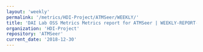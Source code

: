 ```yaml
---
layout: 'weekly'
permalink: '/metrics/HDI-Project/ATMSeer/WEEKLY/'
title: 'DAI Lab OSS Metrics Metrics report for ATMSeer | WEEKLY-REPORT-2018-12-30'
organization: 'HDI-Project'
repository: 'ATMSeer'
current_date: '2018-12-30'
---
```

